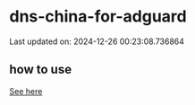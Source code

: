 # dns-china-for-adguard

Last updated on: 2024-12-26 00:23:08.736864

## how to use

[See here](https://github.com/AdguardTeam/AdGuardHome/wiki/Configuration#upstreams-from-file)
